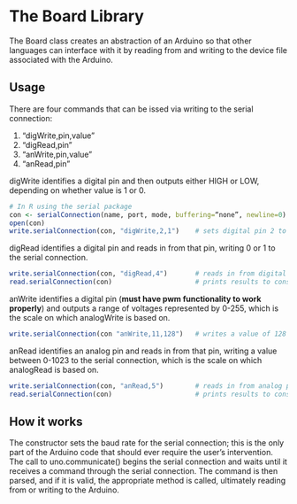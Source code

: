 # The Board Library

The Board class creates an abstraction of an Arduino so that other languages can interface with it by reading from and writing to the device file associated with the Arduino.

## Usage

There are four commands that can be issed via writing to the serial connection:
1. “digWrite,pin,value”
2. “digRead,pin”
3. “anWrite,pin,value”
4. “anRead,pin”

digWrite identifies a digital pin and then outputs either HIGH or LOW, depending on whether value is 1 or 0.
```R 
# In R using the serial package
con <- serialConnection(name, port, mode, buffering=“none”, newline=0)
open(con)
write.serialConnection(con, "digWrite,2,1")    # sets digital pin 2 to HIGH
```
digRead identifies a digital pin and reads in from that pin, writing 0 or 1 to the serial connection.
```R
write.serialConnection(con, "digRead,4")       # reads in from digital pin 4
read.serialConnection(con)                     # prints results to console
```
anWrite identifies a digital pin (**must have pwm functionality to work properly**) and outputs a range of voltages represented by 0-255, which is the scale on which analogWrite is based on.
```R
write.serialConnection(con "anWrite,11,128")   # writes a value of 128 to pin 11
```
anRead identifies an analog pin and reads in from that pin, writing a value between 0-1023 to the serial connection, which is the scale on which analogRead is based on.
```R
write.serialConnection(con, "anRead,5")        # reads in from analog pin 5
read.serialConnection(con)                     # prints results to console
```
## How it works 

The constructor sets the baud rate for the serial connection; this is the only part of the Arduino code that should ever require the user’s intervention. The call to uno.communicate() begins the serial connection and waits until it receives a command through the serial connection. The command is then parsed, and if it is valid, the appropriate method is called, ultimately reading from or writing to the Arduino.
